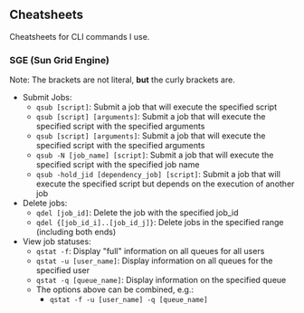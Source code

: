 ## Cheatsheets

Cheatsheets for CLI commands I use.


### SGE (Sun Grid Engine)

Note: The brackets are not literal, **but** the curly brackets are.

- Submit Jobs:
  - `qsub [script]`: Submit a job that will execute the specified script
  - `qsub [script] [arguments]`: Submit a job that will execute the specified script with the specified arguments
  - `qsub [script] [arguments]`: Submit a job that will execute the specified script with the specified arguments
  - `qsub -N [job_name] [script]`: Submit a job that will execute the specified script with the specified job name
  - `qsub -hold_jid [dependency_job] [script]`: Submit a job that will execute the specified script but depends on the execution of another job
- Delete jobs:
  - `qdel [job_id]`: Delete the job with the specified job_id
  - `qdel {[job_id_i]..[job_id_j]}`: Delete jobs in the specified range (including both ends)
- View job statuses:
  - `qstat -f`: Display "full" information on all queues for all users
  - `qstat -u [user_name]`: Display information on all queues for the specified user
  - `qstat -q [queue_name]`: Display information on the specified queue
  - The options above can be combined, e.g.:
    - `qstat -f -u [user_name] -q [queue_name]`
